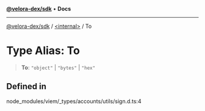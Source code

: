 [**@velora-dex/sdk**](../../README.md) • **Docs**

***

[@velora-dex/sdk](../../globals.md) / [\<internal\>](../README.md) / To

# Type Alias: To

> **To**: `"object"` \| `"bytes"` \| `"hex"`

## Defined in

node\_modules/viem/\_types/accounts/utils/sign.d.ts:4
